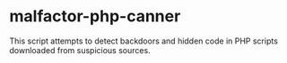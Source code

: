 # malfactor-php-canner
This script attempts to detect backdoors and hidden code in PHP scripts downloaded from suspicious sources.
